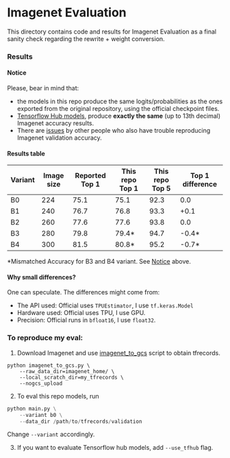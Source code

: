 # Imagenet Evaluation
This directory contains code and results for Imagenet Evaluation as a final 
sanity check regarding the rewrite + weight conversion.

### Results

#### Notice
Please, bear in mind that:

* the models in this repo produce the same logits/probabilities
as the ones exported from the original repository, using the official checkpoint files.
* [Tensorflow Hub models](https://tfhub.dev/s?q=EfficientNet-Lite),
produce **exactly the same** (up to 13th decimal) Imagenet accuracy results.
* There are [issues](https://github.com/tensorflow/tpu/issues/882) by other people who also have trouble reproducing Imagenet validation accuracy.


#### Results table
| Variant | Image size | Reported Top 1 | This repo Top 1 | This repo Top 5 | Top 1 difference |
| ------- | ---------- | -------------- | --------------- | --------------- | ---------------- |
|   B0    |     224    |     75.1       |       75.1      |       92.3      |       0.0        |
|   B1    |     240    |     76.7       |       76.8      |       93.3      |       +0.1       |
|   B2    |     260    |     77.6       |       77.6      |       93.8      |       0.0        |
|   B3    |     280    |     79.8       |       79.4*     |       94.7      |       -0.4*      |
|   B4    |     300    |     81.5       |       80.8*     |       95.2      |       -0.7*      |

*Mismatched Accuracy for B3 and B4 variant. See [Notice](https://github.com/sebastian-sz/efficientnet-lite-keras/tree/main/imagenet_evaluation#notice) above.


#### Why small differences?
One can speculate. The differences might come from:
* The API used: Official uses `TPUEstimator`, I use `tf.keras.Model`
* Hardware used: Official uses TPU, I use GPU.
* Precision: Official runs in `bfloat16`, I use `float32`.

### To reproduce my eval:
1. Download Imagenet and use [imagenet_to_gcs](https://github.com/tensorflow/tpu/blob/acb331c8878ce5a4124d4d7687df5fe0fadcd43b/tools/datasets/imagenet_to_gcs.py) script to obtain tfrecords.
```
python imagenet_to_gcs.py \
    --raw_data_dir=imagenet_home/ \
    --local_scratch_dir=my_tfrecords \
    --nogcs_upload
```
        

2. To eval this repo models, run   
```python
python main.py \
    --variant b0 \
    --data_dir /path/to/tfrecords/validation
```
Change `--variant` accordingly.

3. If you want to evaluate Tensorflow hub models, add `--use_tfhub` flag.
